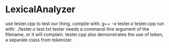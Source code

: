 # LexicalAnalyzer
use tester.cpp to test our thing.
compile with:
g++ -o tester.o tester.cpp
run with: 
./tester.o test.txt
tester needs a command-line argument of the filename, or it will complain.
tester.cpp also demonstrates the use of token, a separate class from tokenizer.
